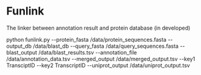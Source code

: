 # Funlink
The linker between annotation result and protein database (in developed) 

python funlink.py --protein_fasta /data/protein_sequences.fasta --output_db /data/blast_db --query_fasta /data/query_sequences.fasta --blast_output /data/blast_results.tsv --annotation_file /data/annotation_data.tsv --merged_output /data/merged_output.tsv --key1 TransciptID --key2 TranscriptID --uniprot_output /data/uniprot_output.tsv

